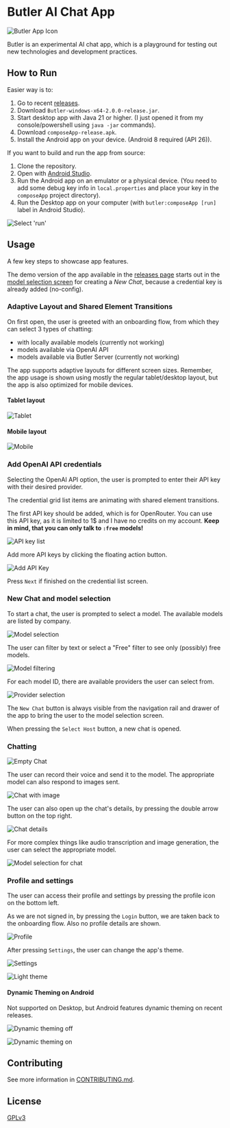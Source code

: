 # Butler AI Chat App

![Butler App Icon](docs/assets/butler_logo.webp)

Butler is an experimental AI chat app, which is a playground for testing out new technologies and development practices.

## How to Run

Easier way is to:

1. Go to recent [releases](https://github.com/HLCaptain/butler/releases/latest).
2. Download `Butler-windows-x64-2.0.0-release.jar`.
3. Start desktop app with Java 21 or higher. (I just opened it from my console/powershell using `java -jar` commands).
4. Download `composeApp-release.apk`.
5. Install the Android app on your device. (Android 8 required (API 26)).

If you want to build and run the app from source:

1. Clone the repository.
2. Open with [Android Studio](https://developer.android.com/studio).
3. Run the Android app on an emulator or a physical device. (You need to add some debug key info in `local.properties` and place your key in the `composeApp` project directory).
4. Run the Desktop app on your computer (with `butler:composeApp [run]` label in Android Studio).

![Select 'run'](docs/assets/select_run.png)

## Usage

A few key steps to showcase app features.

The demo version of the app available in the [releases page](https://github.com/HLCaptain/butler/releases/latest) starts out in the [model selection screen](#new-chat-and-model-selection) for creating a *New Chat*, because a credential key is already added (no-config).

### Adaptive Layout and Shared Element Transitions

On first open, the user is greeted with an onboarding flow, from which they can select 3 types of chatting:

- with locally available models (currently not working)
- models available via OpenAI API
- models available via Butler Server (currently not working)

The app supports adaptive layouts for different screen sizes. Remember, the app usage is shown using mostly the regular tablet/desktop layout, but the app is also optimized for mobile devices.

#### Tablet layout

![Tablet](docs/assets/tablet.png)

#### Mobile layout

![Mobile](docs/assets/mobile.png)

### Add OpenAI API credentials

Selecting the OpenAI API option, the user is prompted to enter their API key with their desired provider.

The credential grid list items are animating with shared element transitions.

The first API key should be added, which is for OpenRouter. You can use this API key, as it is limited to 1$ and I have no credits on my account. **Keep in mind, that you can only talk to `:free` models!**

![API key list](docs/assets/api_key_list.png)

Add more API keys by clicking the floating action button.

![Add API Key](docs/assets/add_api_key.png)

Press `Next` if finished on the credential list screen.

### New Chat and model selection

To start a chat, the user is prompted to select a model. The available models are listed by company.

![Model selection](docs/assets/model_selection.png)

The user can filter by text or select a "Free" filter to see only (possibly) free models.

![Model filtering](docs/assets/model_filtering.png)

For each model ID, there are available providers the user can select from.

![Provider selection](docs/assets/provider_selection.png)

The `New Chat` button is always visible from the navigation rail and drawer of the app to bring the user to the model selection screen.

When pressing the `Select Host` button, a new chat is opened.

### Chatting

![Empty Chat](docs/assets/empty_chat.png)

The user can record their voice and send it to the model. The appropriate model can also respond to images sent.

![Chat with image](docs/assets/chat_with_image.png)

The user can also open up the chat's details, by pressing the double arrow button on the top right.

![Chat details](docs/assets/chat_details.png)

For more complex things like audio transcription and image generation, the user can select the appropriate model.

![Model selection for chat](docs/assets/model_selection_chat.png)

### Profile and settings

The user can access their profile and settings by pressing the profile icon on the bottom left.

As we are not signed in, by pressing the `Login` button, we are taken back to the onboarding flow. Also no profile details are shown.

![Profile](docs/assets/profile.png)

After pressing `Settings`, the user can change the app's theme.

![Settings](docs/assets/settings_theme.png)

![Light theme](docs/assets/light_theme.png)

#### Dynamic Theming on Android

Not supported on Desktop, but Android features dynamic theming on recent releases.

![Dynamic theming off](docs/assets/dynamic_theming_off.png)

![Dynamic theming on](docs/assets/dynamic_theming_on.png)

## Contributing

See more information in [CONTRIBUTING.md](CONTRIBUTING.md).

## License

[GPLv3](https://www.gnu.org/licenses/gpl-3.0.html)
